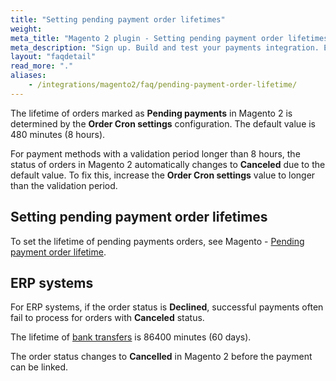 ```yaml
---
title: "Setting pending payment order lifetimes"
weight:
meta_title: "Magento 2 plugin - Setting pending payment order lifetimes - MultiSafepay Docs"
meta_description: "Sign up. Build and test your payments integration. Explore our products and services. Use our API Reference, SDKs, and wrappers. Get support."
layout: "faqdetail"
read_more: "."
aliases: 
    - /integrations/magento2/faq/pending-payment-order-lifetime/
---
```


The lifetime of orders marked as **Pending payments** in Magento 2 is determined by the **Order Cron settings** configuration. The default value is 480 minutes (8 hours).

For payment methods with a validation period longer than 8 hours, the status of orders in Magento 2 automatically changes to **Canceled** due to the default value. To fix this, increase the **Order Cron settings** value to longer than the validation period. 

## Setting pending payment order lifetimes
To set the lifetime of pending payments orders, see Magento - [Pending payment order lifetime](https://docs.magento.com/m2/ee/user_guide/sales/order-pending-payment-lifetime.html).

## ERP systems
For ERP systems, if the order status is **Declined**, successful payments often fail to process for orders with **Canceled** status.

The lifetime of [bank transfers](/payment-methods/banks/bank-transfer/#how-does-it-work) is 86400 minutes (60 days).

The order status changes to **Cancelled** in Magento 2 before the payment can be linked.


